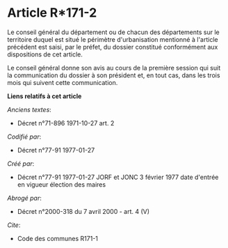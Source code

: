# Article R*171-2

Le conseil général du département ou de chacun des départements sur le territoire duquel est situé le périmètre
d'urbanisation mentionné à l'article précédent est saisi, par le préfet, du dossier constitué conformément aux dispositions
de cet article. 

Le conseil général donne son avis au cours de la première session qui suit la communication du dossier à son président et, en
tout cas, dans les trois mois qui suivent cette communication.

**Liens relatifs à cet article**

_Anciens textes_:

  - Décret n°71-896 1971-10-27 art. 2

_Codifié par_:

  - Décret n°77-91 1977-01-27

_Créé par_:

  - Décret n°77-91 1977-01-27 JORF et JONC 3 février 1977 date d'entrée en vigueur élection des maires

_Abrogé par_:

  - Décret n°2000-318 du 7 avril 2000 - art. 4 (V)

_Cite_:

  - Code des communes R171-1

